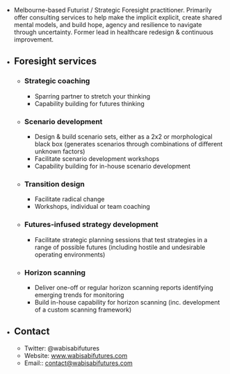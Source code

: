 - Melbourne-based Futurist / Strategic Foresight practitioner. Primarily offer consulting services to help make the implicit explicit, create shared mental models, and build hope, agency and resilience to navigate through uncertainty. Former lead in healthcare redesign & continuous improvement.
- ## Foresight services
    - ### Strategic coaching
        - Sparring partner to stretch your thinking
        - Capability building for futures thinking
    - ### Scenario development
        - Design & build scenario sets, either as a 2x2 or morphological black box (generates scenarios through combinations of different unknown factors)
        - Facilitate scenario development workshops
        - Capability building for in-house scenario development
    - ### Transition design
        - Facilitate radical change
        - Workshops, individual or team coaching
    - ### Futures-infused strategy development
        - Facilitate strategic planning sessions that test strategies in a range of possible futures (including hostile and undesirable operating environments)
    - ### Horizon scanning
        - Deliver one-off or regular horizon scanning reports identifying emerging trends for monitoring
        - Build in-house capability for horizon scanning (inc. development of a custom scanning framework)
- ## Contact
    - Twitter: @wabisabifutures
    - Website: www.wabisabifutures.com
    - Email:: contact@wabisabifutures.com
